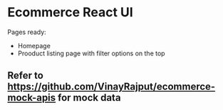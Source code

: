 # Ecommerce React UI 

Pages ready: 
- Homepage
- Prooduct listing page with filter options on the top

## Refer to https://github.com/VinayRajput/ecommerce-mock-apis for mock data
